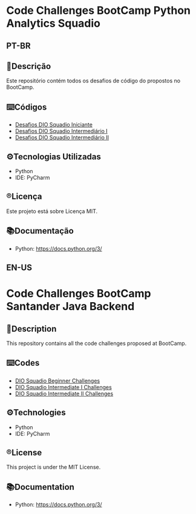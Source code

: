 # Code Challenges BootCamp Python Analytics Squadio

## **PT-BR**
## 📄Descrição
Este repositório contém todos os desafios de código do propostos no BootCamp.

## ⌨️Códigos
- [Desafios DIO Squadio Iniciante](https://github.com/jessieFerrS/BootCamp-Python-Analytics-Squadio-DIO/tree/main/Desafios%20de%20C%C3%B3digo%20Bootcamp%20Squadio/Desafios%20DIO%20Squadio%20Iniciante)
- [Desafios DIO Squadio Intermediário I](https://github.com/jessieFerrS/BootCamp-Python-Analytics-Squadio-DIO/tree/main/Desafios%20de%20C%C3%B3digo%20Bootcamp%20Squadio/Desafios%20DIO%20Squadio%20Intermedi%C3%A1rio%20I)
- [Desafios DIO Squadio Intermediário II](https://github.com/jessieFerrS/BootCamp-Python-Analytics-Squadio-DIO/tree/main/Desafios%20de%20C%C3%B3digo%20Bootcamp%20Squadio/Desafios%20DIO%20Squadio%20Intermedi%C3%A1rio%20II)

## ⚙️Tecnologias Utilizadas
- Python
- IDE: PyCharm

## ®️Licença
Este projeto está sobre Licença MIT.

## 📚Documentação
- Python: https://docs.python.org/3/


## **EN-US**
# Code Challenges BootCamp Santander Java Backend

## 📄Description
This repository contains all the code challenges proposed at BootCamp.

## ⌨️Codes
- [DIO Squadio Beginner Challenges](https://github.com/jessieFerrS/BootCamp-Python-Analytics-Squadio-DIO/tree/main/Desafios%20de%20C%C3%B3digo%20Bootcamp%20Squadio/Desafios%20DIO%20Squadio%20Iniciante)
- [DIO Squadio Intermediate I Challenges](https://github.com/jessieFerrS/BootCamp-Python-Analytics-Squadio-DIO/tree/main/Desafios%20de%20C%C3%B3digo%20Bootcamp%20Squadio/Desafios%20DIO%20Squadio%20Intermedi%C3%A1rio%20I)
- [DIO Squadio Intermediate II Challenges](https://github.com/jessieFerrS/BootCamp-Python-Analytics-Squadio-DIO/tree/main/Desafios%20de%20C%C3%B3digo%20Bootcamp%20Squadio/Desafios%20DIO%20Squadio%20Intermedi%C3%A1rio%20II)

## ⚙️Technologies
- Python
- IDE: PyCharm

## ®️License
This project is under the MIT License.

## 📚Documentation
- Python: https://docs.python.org/3/
